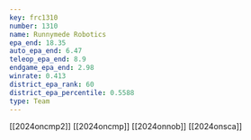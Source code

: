 ```yaml
---
key: frc1310
number: 1310
name: Runnymede Robotics
epa_end: 18.35
auto_epa_end: 6.47
teleop_epa_end: 8.9
endgame_epa_end: 2.98
winrate: 0.413
district_epa_rank: 60
district_epa_percentile: 0.5588
type: Team
---
```

[[2024oncmp2]]
[[2024oncmp]]
[[2024onnob]]
[[2024onsca]]
